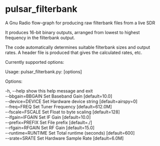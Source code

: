 # pulsar_filterbank
A Gnu Radio flow-graph for producing raw filterbank files from a live SDR

It produces 16-bit binary outputs, arranged from lowest to highest frequency
  in the filterbank output.

The code automatically determines suitable filterbank sizes and output
  rates.  A header file is produced that gives the calculated
  rates, etc.


Currently supported options:


Usage: pulsar_filterbank.py: [options]

Options:

  -h, --help         show this help message and exit\
  --bbgain=BBGAIN    Set Baseband Gain [default=10.0]\
  --device=DEVICE    Set Hardware device string [default=airspy=0]\
  --freq=FREQ        Set Tuner Frequency [default=612.0M]\
  --fscale=FSCALE    Set Float to byte scaling [default=128]\
  --ifgain=IFGAIN    Set IF Gain [default=10.0]\
  --prefix=PREFIX    Set File prefix [default=./]\
  --rfgain=RFGAIN    Set RF Gain [default=15.0]\
  --runtime=RUNTIME  Set Total runtime (seconds) [default=600]\
  --srate=SRATE      Set Hardware Sample Rate [default=6.0M]
